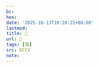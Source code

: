 ```yaml
---
bc:
hex:
date: '2025-10-13T10:28:21+08:00'
lastmod:
title: 􃇦
url: 􃇦
tags: [簜]
src: DCCV
note:
---
```

